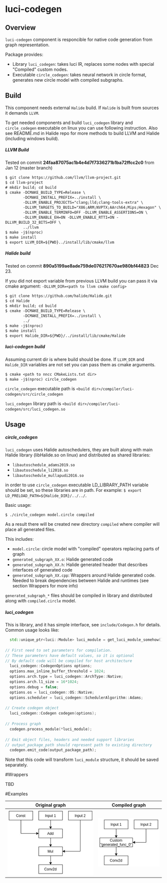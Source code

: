 # luci-codegen

## Overview

`luci-codegen` component is responcible for native code generation from graph representation.

Package provides:
- Library `luci_codegen`: takes luci IR, replaces some nodes with special "Compiled" custom nodes.
- Executable `circle_codegen`: takes neural network in circle format, generates new circle model with compiled subgraphs. 

## Build

This component needs external `Halide` build. If `Halide` is built from sources it demands `LLVM`.

To get needed components and build `luci_codegen` library and `circle_codegen` executable on linux you can use following instruction.
Also see README.md in Halide repo for more methods to build LLVM and Halide (including windows build).

##### LLVM Build

Tested on commit **24faa87075ac1b4e4d7f7336271b1ba72ffcc2c0** from Jan 12 (master branch)

```
$ git clone https://github.com/llvm/llvm-project.git
$ cd llvm-project
# mkdir build; cd build
$ cmake -DCMAKE_BUILD_TYPE=Release \
        -DCMAKE_INSTALL_PREFIX=../install \
        -DLLVM_ENABLE_PROJECTS="clang;lld;clang-tools-extra" \
        -DLLVM_TARGETS_TO_BUILD="X86;ARM;NVPTX;AArch64;Mips;Hexagon" \
        -DLLVM_ENABLE_TERMINFO=OFF -DLLVM_ENABLE_ASSERTIONS=ON \
        -DLLVM_ENABLE_EH=ON -DLLVM_ENABLE_RTTI=ON -DLLVM_BUILD_32_BITS=OFF \
        ../llvm
$ make -j$(nproc)
$ make install
$ export LLVM_DIR=${PWD}../install/lib/cmake/llvm

```

##### Halide build

Tested on commit **890a5199ae8ade759de076217670ae980bf44823** Dec 23.

If you did not export variable from previous LLVM build you can pass it via cmake argument: `-DLLVM_DIR=<path to llvm cmake config>` 

```
$ git clone https://github.com/halide/Halide.git
$ cd Halide
$ mkdir build; cd build
$ cmake -DCMAKE_BUILD_TYPE=Release \
        -DCMAKE_INSTALL_PREFIX=../install \
        ../
$ make -j$(nproc)
$ make install
$ export Halide_DIR=${PWD}/../install/lib/cmake/Halide
```

##### luci-codegen build

Assuming current dir is where build should be done.
If `LLVM_DIR` and `Halide_DIR` variables are not set you can pass them as cmake arguments.

```
$ cmake <path to nncc CMakeLists.txt dir>
$ make -j$(nproc) circle_codegen
```

`circle_codegen` executable path is `<build dir>/compiler/luci-codegen/src/circle_codegen`

`luci_codegen` library path is `<build dir>/compiler/luci-codegen/src/luci_codegen.so`

## Usage

##### circle_codegen

`luci_codegen` uses Halide autoschedulers, they are built along with main Halide library (libHalide.so on linux)
and distributed as shared libraries:
- `libautoschedule_adams2019.so`
- `libautoschedule_li2018.so`
- `libautoschedule_mullapudi2016.so`

in order to use `circle_codegen` executable LD_LIBRARY_PATH variable should be set, so these libraries are in path. For example: `$ export LD_PRELOAD_PATH=${Halide_DIR}/../../`.

Basic usage:

```
$ ./circle_codegen model.circle compiled
```

As a result there will be created new directory `compiled` where compiler will place all generated files.

This includes:

- `model.circle`: circle model with "compiled" operators replacing parts of graph
- `generated_subgraph_XX.o`: Halide generated code
- `generated_subgraph_XX.h`: Halide generated header that describes interfaces of generated code
- `generated_subgraph_XX.cpp`: Wrappers around Halide generated code. Needed to break dependencies between Halide and runtimes (see section Wrappers for more info)

`generated_subgraph_*` files should be compiled in library and distributed along with `compiled.circle` model.

##### luci_codegen

This is library, and it has simple interface, see `include/Codegen.h` for details.
Common usage looks like:
```c++
  std::unique_ptr<luci::Module> luci_module = get_luci_module_somehow();

// First need to set parameters for compilation.
// These parameters have default values, so it is optional
// By default code will be compiled for host architecture
  luci_codegen::CodegenOptions options;
  options.max_inline_buffer_threshold = 1024;
  options.arch.type = luci_codegen::ArchType::Native;
  options.arch.l1_size = 16*1024;
  options.debug = false;
  options.os = luci_codegen::OS::Native;
  options.scheduler = luci_codegen::SchedulerAlgorithm::Adams;

// Create codegen object
  luci_codegen::Codegen codegen(options);

// Process graph
  codegen.process_module(*luci_module);

// Emit object files, headers and needed support libraries
// output_package_path should represent path to existing directory
  codegen.emit_code(output_package_path);

```

Note that this code will transform `luci_module` structure, it should be saved separately.

#Wrappers

TBD

#Examples

Original graph | Compiled graph
-------------- | --------------
![example_graph_original](docs/example_graph_original.jpg) | ![example_graph_compiled](docs/example_graph_compiled.jpg) 